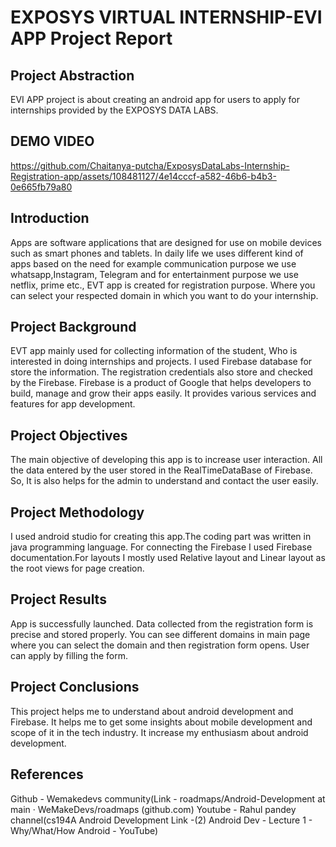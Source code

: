 # EXPOSYS VIRTUAL INTERNSHIP-EVI APP Project Report 
## Project Abstraction
EVI APP project is about creating an android app for users to apply for internships provided by the EXPOSYS DATA LABS. 
## DEMO VIDEO
https://github.com/Chaitanya-putcha/ExposysDataLabs-Internship-Registration-app/assets/108481127/4e14cccf-a582-46b6-b4b3-0e665fb79a80
## Introduction
Apps are software applications that are designed for use on mobile devices such as smart phones and tablets. In daily life we uses different kind of apps based on the need for example communication purpose we use whatsapp,Instagram, Telegram and  for entertainment purpose we use netflix, prime etc.,
EVT app is created for registration purpose. Where you can select your respected domain in which you want to do your internship.
## Project Background
 EVT app mainly used for collecting information of the student, Who is interested in doing internships and projects. I used Firebase database for store the information.
The registration credentials also store and checked by the Firebase. Firebase is a product of Google that helps developers to build, manage and grow their apps easily. It provides various services and features for app development.
## Project Objectives
The main objective of developing this app is to increase user interaction. All the data entered by the user stored in the RealTimeDataBase of Firebase. So, It is also helps for the admin to understand and contact the user easily.
## Project Methodology
I used android studio for creating this app.The coding part was written in java programming language. For connecting the Firebase I used Firebase documentation.For layouts I mostly used Relative layout  and Linear layout as the root views for page creation.
## Project Results
App is successfully launched. Data collected from the registration form is precise and stored properly. You can see different domains in main page where you can select the domain and then registration form opens. User can apply by filling the form.
## Project Conclusions
This project helps me to understand about android development and Firebase. It helps me to get some insights about mobile development and scope of it in the tech industry. It increase my enthusiasm about android development.
## References
Github - Wemakedevs community(Link - roadmaps/Android-Development at main · WeMakeDevs/roadmaps (github.com)
Youtube - Rahul pandey channel(cs194A Android Development Link -(2) Android Dev - Lecture 1 - Why/What/How Android - YouTube)
